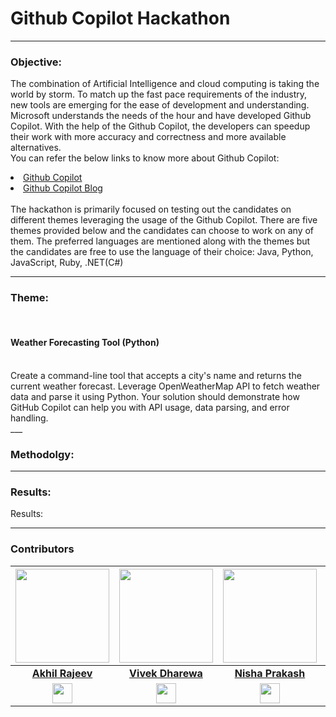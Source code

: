 # Github Copilot Hackathon

___

### Objective:
<p>
    The combination of Artificial Intelligence and cloud computing is taking the world by storm. To match up the fast pace requirements of the industry, new tools are emerging for the ease of development and understanding. Microsoft understands the needs of the hour and have developed Github Copilot. With the help of the Github Copilot, the developers can speedup their work with more accuracy and correctness and more available alternatives.
    <br>
You can refer the below links to know more about Github Copilot:<br>

<li><a href="https://github.com/features/copilot">Github Copilot</a></li>
<li><a href="https://github.blog/2023-03-22-github-copilot-x-the-ai-powered-developer-experience/">Github Copilot Blog</a></li>
<br>
The hackathon is primarily focused on testing out the candidates on different themes leveraging the usage of the Github Copilot. There are five themes provided below and the candidates can choose to work on any of them. The preferred languages are mentioned along with the themes but the candidates are free to use the language of their choice: Java, Python, JavaScript, Ruby, .NET(C#)    

</p>

___
### Theme:
<br>

#### Weather Forecasting Tool (Python)
<br>
Create a command-line tool that accepts a city's name and returns the current weather forecast. Leverage OpenWeatherMap API to fetch weather data and parse it using Python. Your solution should demonstrate how GitHub Copilot can help you with API usage, data parsing, and error handling.
<br>
___

### Methodolgy:


___

### Results: 
Results:
<!-- <p align="center">
    <img width="1000" src="https://github.com/Vice777/SBE-GFG/blob/main/Assets/IoT Connection.jpeg"    
</p> -->
___

###  Contributors
| <a href="https://github.com/Akhilrajeevp"><img src="https://avatars.githubusercontent.com/Akhilrajeevp" width=150px height=150px /></a>| <a href="https://github.com/Vice777"><img src="https://avatars.githubusercontent.com/Vice777" width=150px height=150px /></a>|<a href="https://github.com/bash-all"><img src="https://avatars.githubusercontent.com/bash-all" width=150px height=150px /></a>| <a href="https://github.co/AdityaBhate"><img src="https://avatars.githubusercontent.com/AdityaBhate" width=150px height=150px /></a>|
| :---: | :---: | :---: | :---: |
| **[Akhil Rajeev](https://github.com/Akhilrajeevp)**| **[Vivek Dharewa](https://github.com/Vice777)**| **[Nisha Prakash](https://github.com/bash-all)**| **[Aditya Bhate](https://github.com/AdityaBhate)**|
| <a href="https://www.linkedin.com/in/akhil-rajeev-p-42bb23235/"><img src="https://mpng.subpng.com/20180324/vhe/kisspng-linkedin-computer-icons-logo-social-networking-ser-facebook-5ab6ebfe5f5397.2333748215219374063905.jpg" width="32px" height="32px"></a> | <a href="https://www.linkedin.com/in/vivek-dharewa/"><img src="https://mpng.subpng.com/20180324/vhe/kisspng-linkedin-computer-icons-logo-social-networking-ser-facebook-5ab6ebfe5f5397.2333748215219374063905.jpg" width="32px" height="32px"></a>| <a href="https://www.linkedin.com/in/nisha-prakash-2880321ba/"><img src="https://mpng.subpng.com/20180324/vhe/kisspng-linkedin-computer-icons-logo-social-networking-ser-facebook-5ab6ebfe5f5397.2333748215219374063905.jpg" width="32px" height="32px"></a>| <a href="https://www.linkedin.com/in/aditya-bhate/"><img src="https://mpng.subpng.com/20180324/vhe/kisspng-linkedin-computer-icons-logo-social-networking-ser-facebook-5ab6ebfe5f5397.2333748215219374063905.jpg" width="32px" height="32px"></a>|